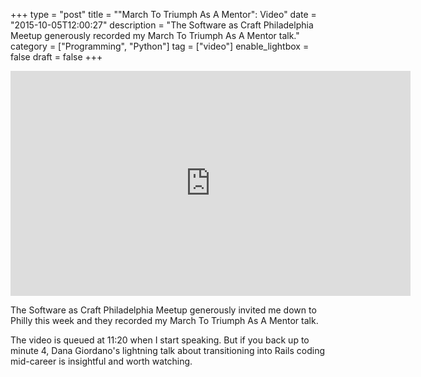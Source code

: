 +++
type = "post"
title = "\"March To Triumph As A Mentor\": Video"
date = "2015-10-05T12:00:27"
description = "The Software as Craft Philadelphia Meetup generously recorded my March To Triumph As A Mentor talk."
category = ["Programming", "Python"]
tag = ["video"]
enable_lightbox = false
draft = false
+++

<iframe width="640" height="360" src="https://www.youtube.com/embed/Al6om1cFjTA?rel=0" frameborder="0" allowfullscreen></iframe>

<p>The Software as Craft Philadelphia Meetup generously invited me down to Philly this week and they recorded my March To Triumph As A Mentor talk.</p>
<p>The video is queued at 11:20 when I start speaking. But if you back up to minute 4, Dana Giordano's lightning talk about transitioning into Rails coding mid-career is insightful and worth watching.</p>
